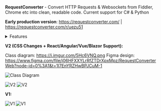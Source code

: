 **RequestConverter** - Convert HTTP Requests & Websockets from Fiddler, Chrome etc into clean, readable code. Current support for C# & Python

**Early production version**: https://requestconverter.com/ | https://requestconverter.com/r/uezu51

<details>
  <summary>Features</summary>
  ### Added
  * Analyse Http Requests & Websockets
  * Store request bundles (SQL server) rq.com/r/xyz
  * Brotli compression (reducing JSON by half)
  * Multiple file types
  * * .HAR
  * * .SAZ
  * Request body
  * * Detect POST text, json
  * * Detect Multipart data
  * * Detect XWWWUrlFormEncoded data
  * * Escape strings when needed
  * Code generation
  * * Python
  * * * Change req/resp/header names
  * * C#
  * * * Add proxy
  * * * Change request name
  * * Method name generation
  * * Custom preferences
  * * * Wrap with class
  * * * Wrap with method
  * API analysis (identify IDs previously used in other requests)
  
  ### Roadmap
  - API Analysis & Automation: 
  1. JSON class & object generation from response
  2. Regex creation for identified ids (header, body...) from response data
  - Add more languages:
  1. Java
  2. Rust
  3. Perl
  4. Go
  5. Kotlin
  - Add settings to change the programming output & theme etc.
  - Ability to save request bundle to account (login/register features)
</details>

**V2 (CSS Changes + React/Angular/Vue/Blazor Support):**

Class diagram: https://i.imgur.com/5Hc6VNQ.png
Figma design: https://www.figma.com/file/j06HFXXYLrRfZTDrXpxMpz/RequestConverterWeb?node-id=0%3A1&t=1I7EnYRZHwBPJCuM-1

![Class Diagram](https://i.imgur.com/5Hc6VNQ.png)

![V2](https://i.imgur.com/ef7u3T7.png)
![V2](https://i.imgur.com/rBxRGaT.png)

**V1:**

![V1](https://i.imgur.com/qhNUIOb.png)
![V1](https://i.imgur.com/GOC3fS5.png)
